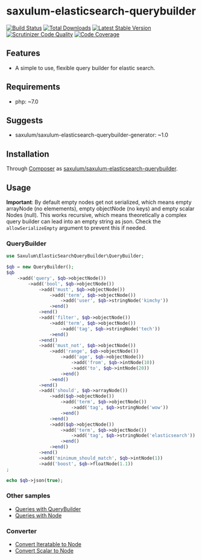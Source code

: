 # saxulum-elasticsearch-querybuilder

[![Build Status](https://api.travis-ci.org/saxulum/saxulum-elasticsearch-querybuilder.png?branch=master)](https://travis-ci.org/saxulum/saxulum-elasticsearch-querybuilder)
[![Total Downloads](https://poser.pugx.org/saxulum/saxulum-elasticsearch-querybuilder/downloads.png)](https://packagist.org/packages/saxulum/saxulum-elasticsearch-querybuilder)
[![Latest Stable Version](https://poser.pugx.org/saxulum/saxulum-elasticsearch-querybuilder/v/stable.png)](https://packagist.org/packages/saxulum/saxulum-elasticsearch-querybuilder)
[![Scrutinizer Code Quality](https://scrutinizer-ci.com/g/saxulum/saxulum-elasticsearch-querybuilder/badges/quality-score.png?b=master)](https://scrutinizer-ci.com/g/saxulum/saxulum-elasticsearch-querybuilder/?branch=master)
[![Code Coverage](https://scrutinizer-ci.com/g/saxulum/saxulum-elasticsearch-querybuilder/badges/coverage.png?b=master)](https://scrutinizer-ci.com/g/saxulum/saxulum-elasticsearch-querybuilder/?branch=master)

## Features

 * A simple to use, flexible query builder for elastic search.

## Requirements

 * php: ~7.0

## Suggests

 * saxulum/saxulum-elasticsearch-querybuilder-generator: ~1.0

## Installation

Through [Composer](http://getcomposer.org) as [saxulum/saxulum-elasticsearch-querybuilder][1].

## Usage

**Important**: By default empty nodes get not serialized, which means empty arrayNode (no elemements), empty
objectNode (no keys) and empty scalar Nodes (null). This works recursive, which means theoretically a complex
query builder can lead into an empty string as json. Check the `allowSerializeEmpty` argument to prevent this if needed.

### QueryBuilder

```php
use Saxulum\ElasticSearchQueryBuilder\QueryBuilder;

$qb = new QueryBuilder();
$qb
    ->add('query', $qb->objectNode())
        ->add('bool', $qb->objectNode())
            ->add('must', $qb->objectNode())
                ->add('term', $qb->objectNode())
                    ->add('user', $qb->stringNode('kimchy'))
                ->end()
            ->end()
            ->add('filter', $qb->objectNode())
                ->add('term', $qb->objectNode())
                    ->add('tag', $qb->stringNode('tech'))
                ->end()
            ->end()
            ->add('must_not', $qb->objectNode())
                ->add('range', $qb->objectNode())
                    ->add('age', $qb->objectNode())
                        ->add('from', $qb->intNode(10))
                        ->add('to', $qb->intNode(20))
                    ->end()
                ->end()
            ->end()
            ->add('should', $qb->arrayNode())
                ->add($qb->objectNode())
                    ->add('term', $qb->objectNode())
                        ->add('tag', $qb->stringNode('wow'))
                    ->end()
                ->end()
                ->add($qb->objectNode())
                    ->add('term', $qb->objectNode())
                        ->add('tag', $qb->stringNode('elasticsearch'))
                    ->end()
                ->end()
            ->end()
            ->add('minimum_should_match', $qb->intNode(1))
            ->add('boost', $qb->floatNode(1.1))
;

echo $qb->json(true);
```

### Other samples

 * [Queries with QueryBuilder][2]
 * [Queries with Node][3]

### Converter

 * [Convert Iteratable to Node][4]
 * [Convert Scalar to Node][5]

[1]: https://packagist.org/packages/saxulum/saxulum-elasticsearch-querybuilder
[2]: doc/QueryBuilder.md
[3]: doc/Node.md
[4]: doc/Converter/IteratableToNodeConverter.md
[5]: doc/Converter/ScalarToNodeConverter.md
